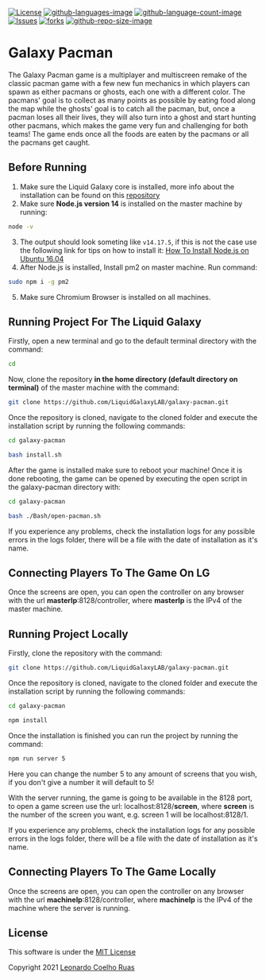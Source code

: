 [![License](https://img.shields.io/github/license/LiquidGalaxyLAB/galaxy-pacman.svg)](https://opensource.org/licenses/Apache-2.0) [![github-languages-image](https://img.shields.io/github/languages/top/LiquidGalaxyLAB/galaxy-pacman.svg?color=red)]() [![github-language-count-image](https://img.shields.io/github/languages/count/LiquidGalaxyLAB/galaxy-pacman.svg)]() [![Issues](https://img.shields.io/github/issues/LiquidGalaxyLAB/galaxy-pacman.svg)](https://github.com/LiquidGalaxyLAB/galaxy-pacman/issues) [![forks](https://img.shields.io/github/forks/LiquidGalaxyLAB/galaxy-pacman.svg)]() [![github-repo-size-image](https://img.shields.io/github/repo-size/LiquidGalaxyLAB/galaxy-pacman.svg?color=yellow)]()

# Galaxy Pacman

The Galaxy Pacman game is a multiplayer and multiscreen remake of the classic pacman game with a few new fun mechanics in which players can spawn as either pacmans or ghosts, each one with a different color. The pacmans' goal is to collect as many points as possible by eating food along the map while the ghosts' goal is to catch all the pacman, but, once a pacman loses all their lives, they will also turn into a ghost and start hunting other pacmans, which makes the game very fun and challenging for both teams! The game ends once all the foods are eaten by the pacmans or all the pacmans get caught.

## Before Running
1. Make sure the Liquid Galaxy core is installed, more info about the installation can be found on this [repository](https://github.com/LiquidGalaxyLAB/liquid-galaxy)
2. Make sure **Node.js version 14** is installed on the master machine by running:
```bash
node -v
```
3. The output should look someting like `v14.17.5`, if this is not the case use the following link for tips on how to install it:
[How To Install Node.js on Ubuntu 16.04](https://tecadmin.net/install-latest-nodejs-npm-on-ubuntu/)
4. After Node.js is installed, Install pm2 on master machine. Run command:
```bash
sudo npm i -g pm2
```
5. Make sure Chromium Browser is installed on all machines.

## Running Project For The Liquid Galaxy
Firstly, open a new terminal and go to the default terminal directory with the command:
```bash
cd
```

Now, clone the repository **in the home directory (default directory on terminal)** of the master machine with the command:
```bash
git clone https://github.com/LiquidGalaxyLAB/galaxy-pacman.git
```

Once the repository is cloned, navigate to the cloned folder and execute the installation script by running the following commands:
```bash
cd galaxy-pacman

bash install.sh
```

After the game is installed make sure to reboot your machine! Once it is done rebooting, the game can be opened by executing the open script in the galaxy-pacman directory with:
```bash
cd galaxy-pacman

bash ./Bash/open-pacman.sh
```
If you experience any problems, check the installation logs for any possible errors in the logs folder, there will be a file with the date of installation as it's name.

## Connecting Players To The Game On LG
Once the screens are open, you can open the controller on any browser with the url **masterIp**:8128/controller, where **masterIp** is the IPv4 of the master machine.

## Running Project Locally
Firstly, clone the repository with the command:
```bash
git clone https://github.com/LiquidGalaxyLAB/galaxy-pacman.git
```

Once the repository is cloned, navigate to the cloned folder and execute the installation script by running the following commands:
```bash
cd galaxy-pacman

npm install
``` 

Once the installation is finished you can run the project by running the command:
```bash
npm run server 5
```
Here you can change the number 5 to any amount of screens that you wish, if you don't give a number it will default to 5!

With the server running, the game is going to be available in the 8128 port, to open a game screen use the url: localhost:8128/**screen**, where **screen** is the number of the screen you want, e.g. screen 1 will be localhost:8128/1.

If you experience any problems, check the installation logs for any possible errors in the logs folder, there will be a file with the date of installation as it's name.

## Connecting Players To The Game Locally
Once the screens are open, you can open the controller on any browser with the url **machineIp**:8128/controller, where **machineIp** is the IPv4 of the machine where the server is running.

## License

This software is under the [MIT License](https://en.wikipedia.org/wiki/MIT_License)

Copyright 2021 [Leonardo Coelho Ruas](https://www.linkedin.com/in/leonardo-ruas-2657a41b4/)
